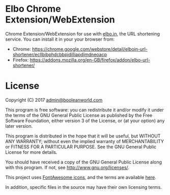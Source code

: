 # Elbo Chrome Extension/WebExtension

Chrome Extension/WebExtension for use with [elbo.in](https://elbo.in/), the URL shortening service. You can install it in your your browser from:

* Chrome: https://chrome.google.com/webstore/detail/elboin-url-shortener/ecllbibphdcbbpjdilliapdjmdneoacp
* Firefox: https://addons.mozilla.org/en-GB/firefox/addon/elbo-url-shortener/

# License

Copyright (C) 2017 <admin@booleanworld.com>

This program is free software: you can redistribute it and/or modify it under the terms of the GNU General Public License as published by the Free Software Foundation, either version 3 of the License, or (at your option) any later version.

This program is distributed in the hope that it will be useful, but WITHOUT ANY WARRANTY; without even the implied warranty of MERCHANTABILITY or FITNESS FOR A PARTICULAR PURPOSE.  See the GNU General Public License for more details.

You should have received a copy of the GNU General Public License along with this program.  If not, see <http://www.gnu.org/licenses/>.

This project uses [FontAwesome icons](http://fontawesome.io), and the terms are available [here](http://fontawesome.io/license/).

In addition, specific files in the source may have their own licensing terms.
